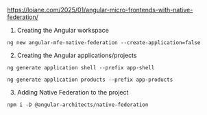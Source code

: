 https://loiane.com/2025/01/angular-micro-frontends-with-native-federation/

1. Creating the Angular workspace

```
ng new angular-mfe-native-federation --create-application=false
```
2. Creating the Angular applications/projects
```
ng generate application shell --prefix app-shell
```

```
ng generate application products --prefix app-products
```

3. Adding Native Federation to the project
```
npm i -D @angular-architects/native-federation
```

<!-- 4. Configuring the Shell (host) application -->
